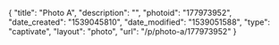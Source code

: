 {
    "title": "Photo A",
    "description": "",
    "photoid": "177973952",
    "date_created": "1539045810",
    "date_modified": "1539051588",
    "type": "captivate",
    "layout": "photo",
    "url": "\/p\/photo-a\/177973952"
}
